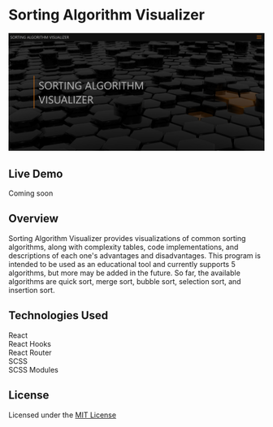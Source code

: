 # Sorting Algorithm Visualizer

<img src="./src/media/homepage.png" alt="Application's homepage image">

## Live Demo

Coming soon

## Overview

Sorting Algorithm Visualizer provides visualizations of common sorting algorithms, along with complexity tables, code implementations, and descriptions of each one's advantages and disadvantages. This program is intended to be used as an educational tool and currently supports 5 algorithms, but more may be added in the future. So far, the available algorithms are quick sort, merge sort, bubble sort, selection sort, and insertion sort.

## Technologies Used

React<br />
React Hooks<br />
React Router<br />
SCSS<br />
SCSS Modules<br />

## License

Licensed under the [MIT License](LICENSE)
